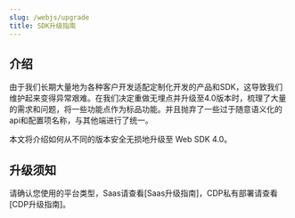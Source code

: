 ```yaml
---
slug: /webjs/upgrade
title: SDK升级指南
---
```


## 介绍

由于我们长期大量地为各种客户开发适配定制化开发的产品和SDK，这导致我们维护起来变得异常艰难。在我们决定重做无埋点并升级至4.0版本时，梳理了大量的需求和问题，将一些功能点作为标品功能。并且抛弃了一些过于随意语义化的api和配置项名称，与其他端进行了统一。

本文将介绍如何从不同的版本安全无损地升级至 Web SDK 4.0。

## 升级须知

请确认您使用的平台类型，Saas请查看[Saas升级指南]，CDP私有部署请查看[CDP升级指南]。
